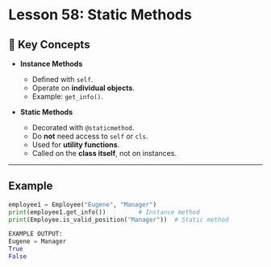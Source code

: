 # Lesson 58: Static Methods

## 🔑 Key Concepts
- **Instance Methods**
  - Defined with `self`.
  - Operate on **individual objects**.
  - Example: `get_info()`.

- **Static Methods**
  - Decorated with `@staticmethod`.
  - Do **not** need access to `self` or `cls`.
  - Used for **utility functions**.
  - Called on the **class itself**, not on instances.

---

## Example
```python
employee1 = Employee("Eugene", "Manager")
print(employee1.get_info())         # Instance method
print(Employee.is_valid_position("Manager"))  # Static method

EXAMPLE OUTPUT:
Eugene = Manager
True
False

